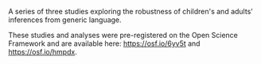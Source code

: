 A series of three studies exploring the robustness of children's and adults' inferences from generic language. 

These studies and analyses were pre-registered on the Open Science Framework and are available here: https://osf.io/6yv5t and https://osf.io/hmpdx. 